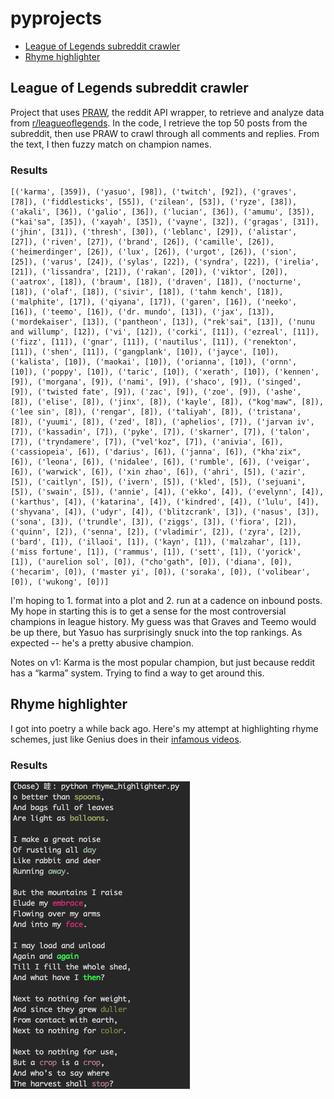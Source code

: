 # pyprojects

- [League of Legends subreddit crawler](#league-of-legends-subreddit-crawler)
- [Rhyme highlighter](#rhyme-highlighter)

## League of Legends subreddit crawler

Project that uses [PRAW](https://praw.readthedocs.io/en/latest/), the reddit API wrapper, to retrieve and analyze data from [r/leagueoflegends](https://www.reddit.com/r/leagueoflegends/). In the code, I retrieve the top 50 posts from the subreddit, then use PRAW to crawl through all comments and replies. From the text, I then fuzzy match on champion names.

### Results

```
[('karma', [359]), ('yasuo', [98]), ('twitch', [92]), ('graves', [78]), ('fiddlesticks', [55]), ('zilean', [53]), ('ryze', [38]), ('akali', [36]), ('galio', [36]), ('lucian', [36]), ('amumu', [35]), ("kai'sa", [35]), ('xayah', [35]), ('vayne', [32]), ('gragas', [31]), ('jhin', [31]), ('thresh', [30]), ('leblanc', [29]), ('alistar', [27]), ('riven', [27]), ('brand', [26]), ('camille', [26]), ('heimerdinger', [26]), ('lux', [26]), ('urgot', [26]), ('sion', [25]), ('varus', [24]), ('sylas', [22]), ('syndra', [22]), ('irelia', [21]), ('lissandra', [21]), ('rakan', [20]), ('viktor', [20]), ('aatrox', [18]), ('braum', [18]), ('draven', [18]), ('nocturne', [18]), ('olaf', [18]), ('sivir', [18]), ('tahm kench', [18]), ('malphite', [17]), ('qiyana', [17]), ('garen', [16]), ('neeko', [16]), ('teemo', [16]), ('dr. mundo', [13]), ('jax', [13]), ('mordekaiser', [13]), ('pantheon', [13]), ("rek'sai", [13]), ('nunu and willump', [12]), ('vi', [12]), ('corki', [11]), ('ezreal', [11]), ('fizz', [11]), ('gnar', [11]), ('nautilus', [11]), ('renekton', [11]), ('shen', [11]), ('gangplank', [10]), ('jayce', [10]), ('kalista', [10]), ('maokai', [10]), ('orianna', [10]), ('ornn', [10]), ('poppy', [10]), ('taric', [10]), ('xerath', [10]), ('kennen', [9]), ('morgana', [9]), ('nami', [9]), ('shaco', [9]), ('singed', [9]), ('twisted fate', [9]), ('zac', [9]), ('zoe', [9]), ('ashe', [8]), ('elise', [8]), ('jinx', [8]), ('kayle', [8]), ("kog'maw", [8]), ('lee sin', [8]), ('rengar', [8]), ('taliyah', [8]), ('tristana', [8]), ('yuumi', [8]), ('zed', [8]), ('aphelios', [7]), ('jarvan iv', [7]), ('kassadin', [7]), ('pyke', [7]), ('skarner', [7]), ('talon', [7]), ('tryndamere', [7]), ("vel'koz", [7]), ('anivia', [6]), ('cassiopeia', [6]), ('darius', [6]), ('janna', [6]), ("kha'zix", [6]), ('leona', [6]), ('nidalee', [6]), ('rumble', [6]), ('veigar', [6]), ('warwick', [6]), ('xin zhao', [6]), ('ahri', [5]), ('azir', [5]), ('caitlyn', [5]), ('ivern', [5]), ('kled', [5]), ('sejuani', [5]), ('swain', [5]), ('annie', [4]), ('ekko', [4]), ('evelynn', [4]), ('karthus', [4]), ('katarina', [4]), ('kindred', [4]), ('lulu', [4]), ('shyvana', [4]), ('udyr', [4]), ('blitzcrank', [3]), ('nasus', [3]), ('sona', [3]), ('trundle', [3]), ('ziggs', [3]), ('fiora', [2]), ('quinn', [2]), ('senna', [2]), ('vladimir', [2]), ('zyra', [2]), ('bard', [1]), ('illaoi', [1]), ('kayn', [1]), ('malzahar', [1]), ('miss fortune', [1]), ('rammus', [1]), ('sett', [1]), ('yorick', [1]), ('aurelion sol', [0]), ("cho'gath", [0]), ('diana', [0]), ('hecarim', [0]), ('master yi', [0]), ('soraka', [0]), ('volibear', [0]), ('wukong', [0])]
```

I'm hoping to 1. format into a plot and 2. run at a cadence on inbound posts. My hope in starting this is to get a sense for the most controversial champions in league history. My guess was that Graves and Teemo would be up there, but Yasuo has surprisingly snuck into the top rankings. As expected -- he's a pretty abusive champion.

Notes on v1: Karma is the most popular champion, but just because reddit has a “karma” system. Trying to find a way to get around this.

## Rhyme highlighter

I got into poetry a while back ago. Here's my attempt at highlighting rhyme schemes, just like Genius does in their [infamous videos](https://www.youtube.com/watch?v=UlCr1Or0He8).

### Results
![Highlighted words](https://github.com/svvchen/pyprojects/blob/master/rhyme_scheme_highlighter/Screen%20Shot%202020-05-03%20at%209.20.33%20AM.png)
